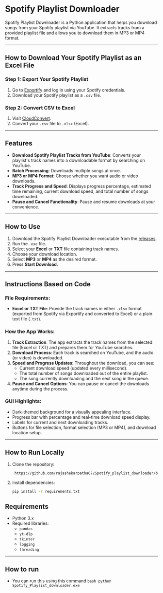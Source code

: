 # Spotify Playlist Downloader

Spotify Playlist Downloader is a Python application that helps you download songs from your Spotify playlist via YouTube. It extracts tracks from a provided playlist file and allows you to download them in MP3 or MP4 format.

---

## How to Download Your Spotify Playlist as an Excel File

### Step 1: Export Your Spotify Playlist
1. Go to [Exportify](https://exportify.app/) and log in using your Spotify credentials.
2. Download your Spotify playlist as a `.csv` file.

<!-- Replace with
actual path -->

### Step 2: Convert CSV to Excel
1. Visit [CloudConvert](https://cloudconvert.com/).
2. Convert your `.csv` file to `.xlsx` (Excel).

---

## Features

- **Download Spotify Playlist Tracks from YouTube**: Converts your playlist's track names into a downloadable format by searching on YouTube.
- **Batch Processing**: Downloads multiple songs at once.
- **MP3 or MP4 Format**: Choose whether you want audio or video downloads.
- **Track Progress and Speed**: Displays progress percentage, estimated time remaining, current download speed, and total number of songs downloaded.
- **Pause and Cancel Functionality**: Pause and resume downloads at your convenience.

---

## How to Use

1. Download the Spotify Playlist Downloader executable from the [releases](https://github.com/rajashekarpatha07/Spotify_playlist_downloader/blob/main/Spotify_Playlist_downloader.exe).
2. Run the `.exe` file.
3. Select your **Excel** or **TXT** file containing track names.
4. Choose your download location.
5. Select **MP3** or **MP4** as the desired format.
6. Press **Start Download**.

---

## Instructions Based on Code

### File Requirements:
- **Excel or TXT File**: Provide the track names in either `.xlsx` format (exported from Spotify via Exportify and converted to Excel) or a plain text file (`.txt`).

### How the App Works:
1. **Track Extraction**: The app extracts the track names from the selected file (Excel or TXT) and prepares them for YouTube searches.
2. **Download Process**: Each track is searched on YouTube, and the audio (or video) is downloaded.
3. **Speed and Progress Updates**: Throughout the download, you can see:
    - Current download speed (updated every millisecond).
    - The total number of songs downloaded out of the entire playlist.
    - The song currently downloading and the next song in the queue.
4. **Pause and Cancel Options**: You can pause or cancel the downloads anytime during the process.

### GUI Highlights:
- Dark-themed background for a visually appealing interface.
- Progress bar with percentage and real-time download speed display.
- Labels for current and next downloading tracks.
- Buttons for file selection, format selection (MP3 or MP4), and download location setup.

---

## How to Run Locally

1. Clone the repository:

    ```bash
     https://github.com/rajashekarpatha07/Spotify_playlist_downloader/blob/main/Spotify_Playlist_downloader.exe

2. Install dependencies:

    ```bash
    pip install -r requirements.txt
    ```


## Requirements

- Python 3.x
- Required libraries:
    - `pandas`
    - `yt-dlp`
    - `tkinter`
    - `logging`
    - `threading`

---

## How to run
- You can run this using this command
         ```bash
              python Spotify_Playlist_downloader.exe
       ```
